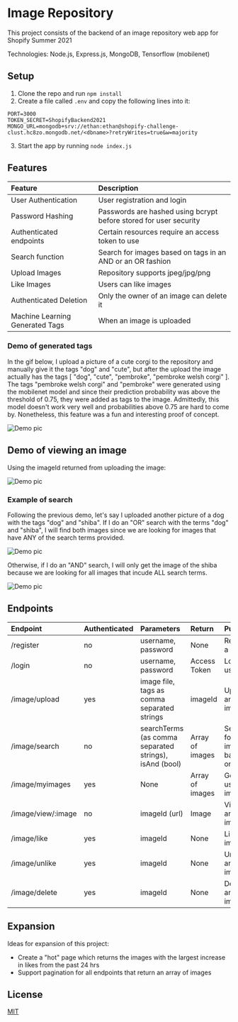 # Image Repository
This project consists of the backend of an image repository web app for Shopify Summer 2021

Technologies: Node.js, Express.js, MongoDB, Tensorflow (mobilenet)

## Setup
1. Clone the repo and run `npm install`
2. Create a file called `.env` and copy the following lines into it:
```
PORT=3000
TOKEN_SECRET=ShopifyBackend2021
MONGO_URL=mongodb+srv://ethan:ethan@shopify-challenge-clust.hc8zo.mongodb.net/<dbname>?retryWrites=true&w=majority
```
3. Start the app by running `node index.js`

## Features
| Feature | Description 
| :------ | :--------
| User Authentication | User registration and login
| Password Hashing | Passwords are hashed using bcrypt before stored for user security
| Authenticated endpoints | Certain resources require an access token to use
| Search function | Search for images based on tags in an AND or an OR fashion
| Upload Images | Repository supports jpeg/jpg/png
| Like Images | Users can like images
| Authenticated Deletion | Only the owner of an image can delete it
| Machine Learning Generated Tags | When an image is uploaded

### Demo of generated tags
In the gif below, I upload a picture of a cute corgi to the repository and manually give it the tags "dog" and "cute", but after the upload the image actually has the tags [ "dog", "cute", "pembroke", "pembroke welsh corgi" ]. The tags "pembroke welsh corgi" and "pembroke" were generated using the mobilenet model and since their prediction probability was above the threshold of 0.75, they were added as tags to the image. Admittedly, this model doesn't work very well and probabilities above 0.75 are hard to come by. Nonetheless, this feature was a fun and interesting proof of concept.

![Demo pic](https://media.giphy.com/media/6q3ukP7tUeRDff3rVX/giphy.gif)

## Demo of viewing an image

Using the imageId returned from uploading the image:

![Demo pic](https://media.giphy.com/media/VoIyMNQirsjRu7XqfM/giphy.gif)

### Example of search

Following the previous demo, let's say I uploaded another picture of a dog with the tags "dog" and "shiba". If I do an "OR" search with the terms "dog" and "shiba", I will find both images since we are looking for images that have ANY of the search terms provided.

![Demo pic](https://i.imgur.com/SwnDGUm.png)

Otherwise, if I do an "AND" search, I will only get the image of the shiba because we are looking for all images that incude ALL search terms.

![Demo pic](https://i.imgur.com/VYSoAAX.png)


## Endpoints

| Endpoint      | Authenticated | Parameters | Return | Purpose
| :------------- |:-------------| :-----| :-----| :-----|
| /register         | no            | username, password | None | Register a user
| /login            | no            | username, password | Access Token | Login a user
| /image/upload     | yes           | image file, tags as comma separated strings | imageId | Upload an image
| /image/search     | no            | searchTerms (as comma separated strings), isAnd (bool) | Array of images | Search for images based on tags
| /image/myimages   | yes           | None | Array of images | Get a user's images
| /image/view/:image       | no           | imageId (url) | Image | View any image
| /image/like      | yes           | imageId | None | Like an image
| /image/unlike | yes           | imageId | None | Unlike an image
| /image/delete | yes           | imageId | None | Delete an image

## Expansion

Ideas for expansion of this project:

* Create a "hot" page which returns the images with the largest increase in likes from the past 24 hrs
* Support pagination for all endpoints that return an array of images

## License
[MIT](https://choosealicense.com/licenses/mit/)

